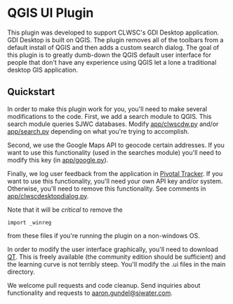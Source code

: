 # QGIS UI Plugin

This plugin was developed to support CLWSC's GDI Desktop application. GDI 
Desktop is built on QGIS. The plugin removes all of the toolbars from a default 
install of QGIS and then adds a custom search dialog. The goal of this plugin is 
to greatly dumb-down the QGIS default user interface for people that don't have 
any experience using QGIS let a lone a traditional desktop GIS application.

## Quickstart

In order to make this plugin work for you, you'll need to make several 
modifications to the code. First, we add a search module to QGIS. This search
module queries SJWC databases. Modify [app/clwscdw.py](app/clwscdw.py) and/or 
[app/search.py](app/search.py) depending on what you're trying to accomplish.

Second, we use the Google Maps API to geocode certain addresses. If you want to
use this functionality (used in the searches module) you'll need to modify this 
key (in [app/google.py](app/google.py)).

Finally, we log user feedback from the application in
[Pivotal Tracker](http://www.pivotaltracker.com). If you want to use this
functionality, you'll need your own API key and/or system. Otherwise, you'll
need to remove this functionality. See comments in
[app/clwscdesktopdialog.py](app/clwscdesktopdialog.py).

Note that it will be *critical* to remove the
```
import _winreg
```
from these files if you're running the plugin on a non-windows OS.  

In order to modify the user interface graphically, you'll need to download
[QT](http://www.qt.io/download/). This is freely available (the community
edition should be sufficient) and the learning  curve is not terribly steep.
You'll modify the .ui files in the main directory.

We welcome pull requests and code cleanup. Send inquiries about functionality
and requests to [aaron.gundel@sjwater.com](mailto:aaron.gundel@sjwater.com).